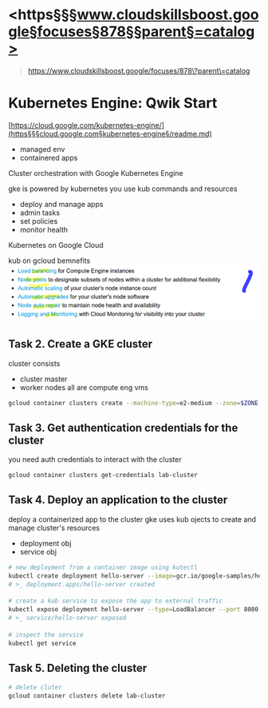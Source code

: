# <https§§§www.cloudskillsboost.google§focuses§878§§parent§=catalog>
> <https://www.cloudskillsboost.google/focuses/878\?parent\=catalog>

# Kubernetes Engine: Qwik Start

[https://cloud.google.com/kubernetes-engine/](https§§§cloud.google.com§kubernetes-engine§/readme.md)
- managed env
- containered apps

Cluster orchestration with Google Kubernetes Engine

gke is powered by kubernetes
you use kub commands and resources
- deploy and manage apps
- admin tasks
- set policies
- monitor health

Kubernetes on Google Cloud

kub on gcloud bemnefits
![](1686626780503.png)

## Task 2. Create a GKE cluster

cluster consists
- cluster master
- worker nodes
all are compute eng vms
```bash
gcloud container clusters create --machine-type=e2-medium --zone=$ZONE lab-cluster
```

## Task 3. Get authentication credentials for the cluster

you need auth credentials to interact with the cluster

```bash
gcloud container clusters get-credentials lab-cluster
```

## Task 4. Deploy an application to the cluster

deploy a containerized app to the cluster
gke uses kub ojects to create and manage cluster's resources
- deployment obj
- service obj

```bash
# new deployment from a container image using kutectl
kubectl create deployment hello-server --image=gcr.io/google-samples/hello-app:1.0
# >_ deployment.apps/hello-server created

# create a kub service to expose the app to external traffic
kubectl expose deployment hello-server --type=LoadBalancer --port 8080
# >_ service/hello-server exposed

# inspect the service
kubectl get service

```

## Task 5. Deleting the cluster

```bash
# delete cluter
gcloud container clusters delete lab-cluster

```